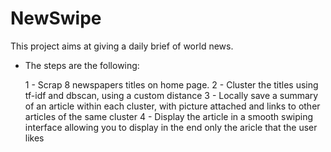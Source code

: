 # NewSwipe
This project aims at giving a daily brief of world news. 
- The steps are the following: 

	1 - Scrap 8 newspapers titles on home page.
	2 - Cluster the titles using tf-idf and dbscan, using a custom distance
	3 - Locally save a summary of an article within each cluster, with picture attached and links to other articles of the same cluster
	4 - Display the article in a smooth swiping interface allowing you to display in the end only the aricle that the user likes
